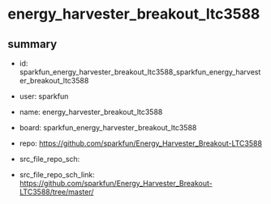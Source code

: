 # energy_harvester_breakout_ltc3588
 
## summary 
* id: sparkfun_energy_harvester_breakout_ltc3588_sparkfun_energy_harvester_breakout_ltc3588
* user: sparkfun
* name: energy_harvester_breakout_ltc3588
* board: sparkfun_energy_harvester_breakout_ltc3588
* repo: https://github.com/sparkfun/Energy_Harvester_Breakout-LTC3588



* src_file_repo_sch: 
* src_file_repo_sch_link: https://github.com/sparkfun/Energy_Harvester_Breakout-LTC3588/tree/master/






